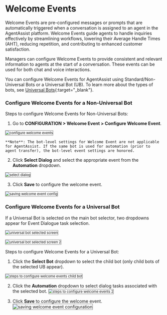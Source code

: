 
# **Welcome Events**

Welcome Events are pre-configured messages or prompts that are automatically triggered when a conversation is assigned to an agent in the AgentAssist platform. Welcome Events guide agents to handle inquiries effectively by streamlining workflows, lowering their Average Handle Times (AHT), reducing repetition, and contributing to enhanced customer satisfaction.

Managers can configure Welcome Events to provide consistent and relevant information to agents at the start of a conversation. These events can be used for both chat and voice interactions.

You can configure Welcome Events for AgentAssist using Standard/Non-Universal Bots or a Universal Bot (UB). To learn more about the types of bots, see [Universal Bots](https://developer.kore.ai/docs/bots/advanced-topics/universal-bot/universal-bots/#Highlights){:target="_blank"}.


### Configure Welcome Events for a Non-Universal Bot

Steps to configure Welcome Events for Non-Universal Bots:



1. Go to **CONFIGURATION > Welcome Event > Configure Welcome Event**.
<img src="../images/configure-welcome-events.png" alt="configure welcome events" title="configure welcome events" style="border: 1px solid gray; zoom:80%;">

    **Note**: The bot-level settings for Welcome Event are not applicable for AgentAssist. If the same bot is used for automation (prior to agent transfer), the bot-level event settings are honored.

2. Click **Select Dialog** and select the appropriate event from the **Automation** dropdown.
<img src="../images/select-dialog.png" alt="select dialog" title="select dialog" style="border: 1px solid gray; zoom:80%;">

3. Click **Save** to configure the welcome event.
<img src="../images/saving-welcome-event-configuration.png" alt="saving welcome event config" title="saving welcome event config" style="border: 1px solid gray; zoom:80%;">


### Configure Welcome Events for a Universal Bot

If a Universal Bot is selected on the main bot selector, two dropdowns appear for Event Dialogue task selection.

<img src="../images/universal-bot-selected-screen-1.png" alt="
universal bot selected screen" title="universal bot selected screen" style="border: 1px solid gray; zoom:80%;">

<img src="../images/universal-bot-selected-screen-2.png" alt="
universal bot selected screen 2" title="universal bot selected screen 2" style="border: 1px solid gray; zoom:80%;">

Steps to configure Welcome Events for a Universal Bot:

1. Click the **Select Bot** dropdown to select the child bot (only child bots of the selected UB appear).
<img src="../images/stesps-to-configure-welcome-event-child-bot.png" alt="steps to configure welcome events child bot" title="steps to configure welcome event child bot" style="border: 1px solid gray; zoom:80%;">

2. Click the **Automation** dropdown to select dialog tasks associated with the selected bot.
<img src="../images/stesps-to-configure-welcome-event-2.png" alt="
steps to configure welcome events 2" title="steps to configure welcome events 2" style="border: 1px solid gray; zoom:80%;">

3. Click **Save** to configure the welcome event.
<img src="../images/saving-welcome-event-configuration.png" alt="
saving welcome event configuration" title="saving welcome event configuration" style="border: 1px solid gray; zoom:100%;">
